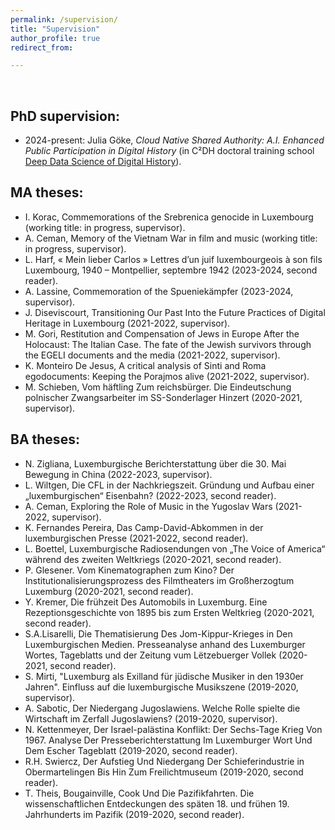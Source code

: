 ```yaml
---
permalink: /supervision/
title: "Supervision"
author_profile: true
redirect_from: 

---
```


<br/>


## PhD supervision:

* 2024-present: Julia Göke, _Cloud Native Shared Authority: A.I. Enhanced Public Participation in Digital History_ (in C²DH doctoral training school [Deep Data Science of Digital History](https://dhh.uni.lu/d4h/)).


## MA theses:

* I. Korac, Commemorations of the Srebrenica genocide in Luxembourg (working title: in progress, supervisor).
* A. Ceman, Memory of the Vietnam War in film and music (working title: in progress, supervisor).
* L. Harf, « Mein lieber Carlos » Lettres d’un juif luxembourgeois à son fils Luxembourg, 1940 – Montpellier, septembre 1942 (2023-2024, second reader).
* A. Lassine, Commemoration of the Spueniekämpfer (2023-2024, supervisor).
* J. Diseviscourt, Transitioning Our Past Into the Future Practices of Digital Heritage in Luxembourg (2021-2022, supervisor).
* M. Gori, Restitution and Compensation of Jews in Europe After the Holocaust: The Italian Case. The fate of the Jewish survivors through the EGELI documents and the media (2021-2022, supervisor).
* K. Monteiro De Jesus, A critical analysis of Sinti and Roma egodocuments: Keeping the Porajmos alive (2021-2022, supervisor).
* M. Schieben, Vom häftling Zum reichsbürger. Die Eindeutschung polnischer Zwangsarbeiter im SS-Sonderlager Hinzert (2020-2021, supervisor).



## BA theses:

* N. Zigliana, Luxemburgische Berichterstattung über die 30. Mai Bewegung in China (2022-2023, supervisor).
* L. Wiltgen, Die CFL in der Nachkriegszeit. Gründung und Aufbau einer „luxemburgischen“ Eisenbahn? (2022-2023, second reader).
* A. Ceman, Exploring the Role of Music in the Yugoslav Wars (2021-2022, supervisor).
* K. Fernandes Pereira, Das Camp-David-Abkommen in der luxemburgischen Presse (2021-2022, second reader).
* L. Boettel, Luxemburgische Radiosendungen von „The Voice of America“ während des zweiten Weltkriegs (2020-2021, second reader).
* P. Glesener. Vom Kinematographen zum Kino? Der Institutionalisierungsprozess des Filmtheaters im Großherzogtum Luxemburg (2020-2021, second reader).
* Y. Kremer, Die frühzeit Des Automobils in Luxemburg. Eine Rezeptionsgeschichte von 1895 bis zum Ersten Weltkrieg (2020-2021, second reader).
* S.A.Lisarelli, Die Thematisierung Des Jom-Kippur-Krieges in Den Luxemburgischen Medien. Presseanalyse anhand des Luxemburger Wortes, Tageblatts und der Zeitung vum Lëtzebuerger Vollek (2020-2021, second reader).
* S. Mirti, "Luxemburg als Exilland für jüdische Musiker in den 1930er Jahren". Einfluss auf die luxemburgische Musikszene (2019-2020, supervisor).
* A. Sabotic, Der Niedergang Jugoslawiens. Welche Rolle spielte die Wirtschaft im Zerfall Jugoslawiens? (2019-2020, supervisor).
* N. Kettenmeyer, Der Israel-palästina Konflikt: Der Sechs-Tage Krieg Von 1967. Analyse Der Presseberichterstattung Im Luxemburger Wort Und Dem Escher Tageblatt (2019-2020, second reader).
* R.H. Swiercz, Der Aufstieg Und Niedergang Der Schieferindustrie in Obermartelingen Bis Hin Zum Freilichtmuseum (2019-2020, second reader).
* T. Theis, Bougainville, Cook Und Die Pazifikfahrten. Die wissenschaftlichen Entdeckungen des späten 18. und frühen 19. Jahrhunderts im Pazifik (2019-2020, second reader).
